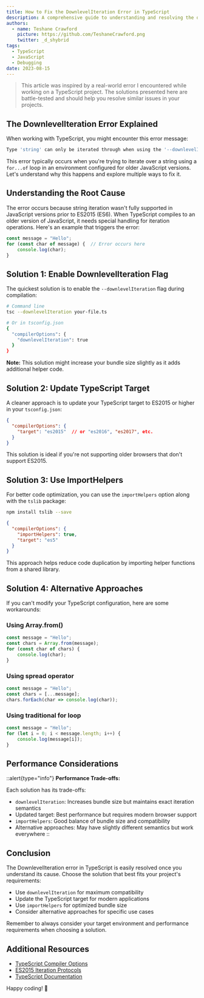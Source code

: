 ```yaml
---
title: How to Fix the DownlevelIteration Error in TypeScript
description: A comprehensive guide to understanding and resolving the downlevelIteration error in TypeScript, with multiple solution approaches.
authors:
  - name: Teshane Crawford
    picture: https://github.com/TeshaneCrawford.png
    twitter: _d_shybrid
tags:
  - TypeScript
  - JavaScript
  - Debugging
date: 2023-08-15
---
```


> This article was inspired by a real-world error I encountered while working on a TypeScript project. The solutions presented here are battle-tested and should help you resolve similar issues in your projects.

## The DownlevelIteration Error Explained

When working with TypeScript, you might encounter this error message:

```bash [terminal]
Type 'string' can only be iterated through when using the '--downlevelIteration' flag or with a '--target' of 'es2015' or higher
```

This error typically occurs when you're trying to iterate over a string using a `for...of` loop in an environment configured for older JavaScript versions. Let's understand why this happens and explore multiple ways to fix it.

## Understanding the Root Cause

The error occurs because string iteration wasn't fully supported in JavaScript versions prior to ES2015 (ES6). When TypeScript compiles to an older version of JavaScript, it needs special handling for iteration operations. Here's an example that triggers the error:

```ts [file.ts]
const message = "Hello";
for (const char of message) {  // Error occurs here
    console.log(char);
}
```

## Solution 1: Enable DownlevelIteration Flag

The quickest solution is to enable the `--downlevelIteration` flag during compilation:

```bash
# Command line
tsc --downlevelIteration your-file.ts

# Or in tsconfig.json
{
  "compilerOptions": {
    "downlevelIteration": true
  }
}
```

**Note:** This solution might increase your bundle size slightly as it adds additional helper code.

## Solution 2: Update TypeScript Target

A cleaner approach is to update your TypeScript target to ES2015 or higher in your `tsconfig.json`:

```json [tsconfig.json]
{
  "compilerOptions": {
    "target": "es2015"  // or "es2016", "es2017", etc.
  }
}
```

This solution is ideal if you're not supporting older browsers that don't support ES2015.

## Solution 3: Use ImportHelpers

For better code optimization, you can use the `importHelpers` option along with the `tslib` package:

```bash [terminal]
npm install tslib --save
```

```json [tsconfig.json]
{
  "compilerOptions": {
    "importHelpers": true,
    "target": "es5"
  }
}
```

This approach helps reduce code duplication by importing helper functions from a shared library.

## Solution 4: Alternative Approaches

If you can't modify your TypeScript configuration, here are some workarounds:

### Using Array.from()

```ts [file.ts]
const message = "Hello";
const chars = Array.from(message);
for (const char of chars) {
    console.log(char);
}
```

### Using spread operator

```ts [file.ts]
const message = "Hello";
const chars = [...message];
chars.forEach(char => console.log(char));
```

### Using traditional for loop

```ts [file.ts]
const message = "Hello";
for (let i = 0; i < message.length; i++) {
    console.log(message[i]);
}
```

## Performance Considerations

::alert{type="info"}
**Performance Trade-offs:**

Each solution has its trade-offs:

- `downlevelIteration`: Increases bundle size but maintains exact iteration semantics
- Updated target: Best performance but requires modern browser support
- `importHelpers`: Good balance of bundle size and compatibility
- Alternative approaches: May have slightly different semantics but work everywhere
::

## Conclusion

The DownlevelIteration error in TypeScript is easily resolved once you understand its cause. Choose the solution that best fits your project's requirements:

- Use `downlevelIteration` for maximum compatibility
- Update the TypeScript target for modern applications
- Use `importHelpers` for optimized bundle size
- Consider alternative approaches for specific use cases

Remember to always consider your target environment and performance requirements when choosing a solution.

## Additional Resources

- [TypeScript Compiler Options](https://www.typescriptlang.org/tsconfig)
- [ES2015 Iteration Protocols](https://developer.mozilla.org/en-US/docs/Web/JavaScript/Reference/Iteration_protocols)
- [TypeScript Documentation](https://www.typescriptlang.org/docs/)

Happy coding! 🚀
